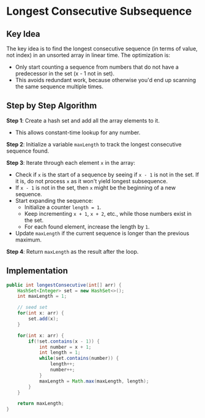 # Longest Consecutive Subsequence

## Key Idea

The key idea is to find the longest consecutive sequence (in terms of value, not index) in an unsorted array in linear time.
The optimization is:

- Only start counting a sequence from numbers that do not have a predecessor in the set (x - 1 not in set).
- This avoids redundant work, because otherwise you'd end up scanning the same sequence multiple times.

## Step by Step Algorithm

**Step 1**: Create a hash set and add all the array elements to it.

- This allows constant-time lookup for any number.

**Step 2**: Initialize a variable `maxLength` to track the longest consecutive sequence found.

**Step 3**: Iterate through each element `x` in the array:

- Check if `x` is the start of a sequence by seeing if `x - 1` is not in the set. If it is, do not process `x` as it won't yield longest subsequence.
- If `x - 1` is not in the set, then `x` might be the beginning of a new sequence.
- Start expanding the sequence:
  - Initialize a counter `length = 1`.
  - Keep incrementing `x + 1`, `x + 2`, etc., while those numbers exist in the set.
  - For each found element, increase the length by `1`.
- Update `maxLength` if the current sequence is longer than the previous maximum.

**Step 4**: Return `maxLength` as the result after the loop.

## Implementation

```java
public int longestConsecutive(int[] arr) {
    HashSet<Integer> set = new HashSet<>();
    int maxLength = 1;

    // seed set
    for(int x: arr) {
        set.add(x);
    }

    for(int x: arr) {
        if(!set.contains(x - 1)) {
            int number = x + 1;
            int length = 1;
            while(set.contains(number)) {
                length++;
                number++;
            }
            maxLength = Math.max(maxLength, length);
        }
    }

    return maxLength;
}
```
